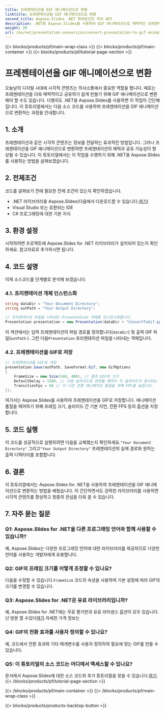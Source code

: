 ```yaml
---
title: 프레젠테이션을 GIF 애니메이션으로 변환
linktitle: 프레젠테이션을 GIF 애니메이션으로 변환
second_title: Aspose.Slides .NET 파워포인트 처리 API
description: .NET용 Aspose.Slides를 사용하여 GIF 애니메이션으로 매력적인 프레젠테이션을 만드세요. 정적인 슬라이드를 역동적인 시각적 경험으로 바꿔보세요.
weight: 20
url: /ko/net/presentation-conversion/convert-presentation-to-gif-animation/
---
```


{{< blocks/products/pf/main-wrap-class >}}
{{< blocks/products/pf/main-container >}}
{{< blocks/products/pf/tutorial-page-section >}}

# 프레젠테이션을 GIF 애니메이션으로 변환


오늘날의 디지털 시대에 시각적 콘텐츠는 의사소통에서 중요한 역할을 합니다. 때로는 프레젠테이션을 더욱 매력적이고 공유하기 쉽게 만들기 위해 GIF 애니메이션으로 변환해야 할 수도 있습니다. 다행히도 .NET용 Aspose.Slides를 사용하면 이 작업이 간단해집니다. 이 튜토리얼에서는 다음 소스 코드를 사용하여 프레젠테이션을 GIF 애니메이션으로 변환하는 과정을 안내합니다.

## 1. 소개

프레젠테이션과 같은 시각적 콘텐츠는 정보를 전달하는 효과적인 방법입니다. 그러나 프레젠테이션을 GIF 애니메이션으로 변환하면 프레젠테이션의 매력과 공유 가능성이 향상될 수 있습니다. 이 튜토리얼에서는 이 작업을 수행하기 위해 .NET용 Aspose.Slides를 사용하는 방법을 살펴보겠습니다.

## 2. 전제조건

코드를 살펴보기 전에 필요한 전제 조건이 있는지 확인하겠습니다.

-  .NET 라이브러리용 Aspose.Slides(다음에서 다운로드할 수 있습니다.[여기](https://releases.aspose.com/slides/net/))
- Visual Studio 또는 호환되는 IDE
- C# 프로그래밍에 대한 기본 지식

## 3. 환경 설정

시작하려면 프로젝트에 Aspose.Slides for .NET 라이브러리가 설치되어 있는지 확인하세요. 참고자료로 추가하시면 됩니다.

## 4. 코드 설명

이제 소스코드를 단계별로 분석해 보겠습니다.

### 4.1. 프리젠테이션 개체 인스턴스화

```csharp
string dataDir = "Your Document Directory";
string outPath = "Your Output Directory";

// 프리젠테이션 파일을 나타내는 Presentation 객체를 인스턴스화합니다.
Presentation presentation = new Presentation(dataDir + "ConvertToGif.pptx");
```

이 섹션에서는 입력 프레젠테이션의 파일 경로를 정의합니다(`dataDir`) 및 출력 GIF 파일(`outPath` ). 그런 다음`Presentation` 프리젠테이션 파일을 나타내는 객체입니다.

### 4.2. 프레젠테이션을 GIF로 저장

```csharp
// 프레젠테이션을 GIF로 저장
presentation.Save(outPath, SaveFormat.Gif, new GifOptions
{
    FrameSize = new Size(540, 480), // 결과 GIF의 크기
    DefaultDelay = 1500, // 다음 슬라이드로 변경될 때까지 각 슬라이드가 표시되는 시간
    TransitionFps = 60 // 더 나은 전환 애니메이션 품질을 위해 FPS를 높입니다.
});
```

여기서는 Aspose.Slides를 사용하여 프레젠테이션을 GIF로 저장합니다. 애니메이션 품질을 제어하기 위해 프레임 크기, 슬라이드 간 기본 지연, 전환 FPS 등의 옵션을 지정합니다.

## 5. 코드 실행

 이 코드를 성공적으로 실행하려면 다음을 교체했는지 확인하세요.`"Your Document Directory"` 그리고`"Your Output Directory"` 프레젠테이션의 실제 경로와 원하는 출력 디렉터리를 포함합니다.

## 6. 결론

이 튜토리얼에서는 Aspose.Slides for .NET을 사용하여 프레젠테이션을 GIF 애니메이션으로 변환하는 방법을 배웠습니다. 이 간단하면서도 강력한 라이브러리를 사용하면 시각적 콘텐츠를 향상하고 청중의 관심을 더욱 끌 수 있습니다.

## 7. 자주 묻는 질문

### Q1: Aspose.Slides for .NET을 다른 프로그래밍 언어와 함께 사용할 수 있습니까?
예, Aspose.Slides는 다양한 프로그래밍 언어에 대한 라이브러리를 제공하므로 다양한 언어를 사용하는 개발자에게 유용합니다.

### Q2: GIF의 프레임 크기를 어떻게 조정할 수 있나요?
 다음을 수정할 수 있습니다.`FrameSize` 코드의 속성을 사용하여 기본 설정에 따라 GIF의 크기를 변경할 수 있습니다.

### Q3: Aspose.Slides for .NET은 유료 라이브러리입니까?
 예, Aspose.Slides for .NET에는 무료 평가판과 유료 라이센스 옵션이 모두 있습니다. 넌 방문 할 수있다[여기](https://reference.aspose.com/slides/net/) 자세한 가격 정보는

### Q4: GIF의 전환 효과를 사용자 정의할 수 있나요?
예, 코드에서 전환 효과와 기타 매개변수를 사용자 정의하여 필요에 맞는 GIF를 만들 수 있습니다.

### Q5: 이 튜토리얼의 소스 코드는 어디에서 액세스할 수 있나요?
 문서에서 Aspose.Slides에 대한 소스 코드와 추가 튜토리얼을 찾을 수 있습니다.[여기](https://reference.aspose.com/slides/net/).
{{< /blocks/products/pf/tutorial-page-section >}}

{{< /blocks/products/pf/main-container >}}
{{< /blocks/products/pf/main-wrap-class >}}

{{< blocks/products/products-backtop-button >}}
